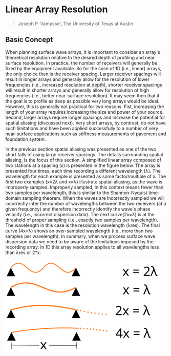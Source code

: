 # Linear Array Resolution

> Joseph P. Vantassel, The University of Texas at Austin

## Basic Concept

When planning surface wave arrays, it is important to consider an array's
theoretical resolution relative to the desired depth of profiling and near
surface resolution. In practice, the number of receivers will generally be fixed
by the equipment available. So for the case of 1D (i.e., linear) arrays, the
only choice then is the receiver spacing. Larger receiver spacings will result
in longer arrays and generally allow for the resolution of lower frequencies
(i.e., increased resolution at depth), shorter receiver spacings will result in
shorter arrays and generally allow for resolution of high frequencies (i.e.,
better near-surface resolution). It may seem then that if the goal is to
profile as deep as possible very long arrays would be ideal. However, this is
generally not practical for two reasons. Fist, increasing the length of your
array requires increasing the size and power of your source. Second, larger
arrays require longer spacings and increase the potential for spatial aliasing
(discussed next). Very short arrays, by contrast, do not have such limitations
and have been applied successfully to a number of very near-surface applications
such as stiffness measurements of pavement and foundation system.

In the previous section spatial aliasing was presented as one of the two
short falls of using large receiver spacings. The details surrounding
spatial aliasing, is the focus of this section. A simplified linear array
composed of two stations at a spacing (x) is presented in the figure below.
The array is presented four times, each time recording a different
wavelength (λ). The wavelength for each example is presented as some factor/multiple
of x. The first two examples (x=2λ and x=λ) illustrate spatial aliasing, as the
wave is improperly sampled. Improperly sampled, in this context means fewer than
two samples per wavelength, this is similar to the Shannon-Nyquist time-domain
sampling theorem. When the waves are incorrectly sampled we will incorrectly
infer the number of wavelengths between the two receivers (at a given frequency)
and therefore incorrectly identify the wave's phase velocity (i.e., incorrect
dispersion data). The next curve(2x=λ) is at the
threshold of proper sampling (i.e., exactly two samples per wavelength). The
wavelength in this case is the resolution wavelength (λres). The final curve
(4x=λ) shows an over-sampled wavelength (i.e., more than two samples per
wavelength). In summary, when we process surface wave dispersion data we need to
be aware of the limitations imposed by the recording array. In 1D this array
resolution applies to all wavelengths less than λres or 2*x.

<img src="../../figs/kres_1d.svg" alt="Missing kres_1d" with="4in">
